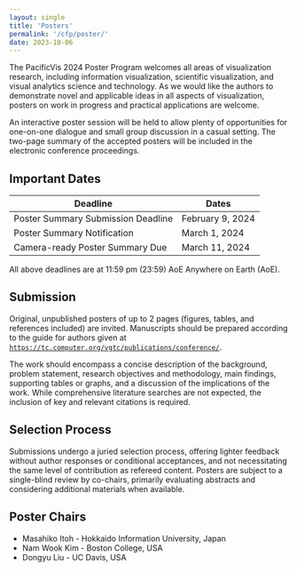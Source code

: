 ```yaml
---
layout: single
title: 'Posters'
permalink: '/cfp/poster/'
date: 2023-10-06
---
```


The PacificVis 2024 Poster Program welcomes all areas of visualization research, including information visualization, scientific visualization, and visual analytics science and technology. As we would like the authors to demonstrate novel and applicable ideas in all aspects of visualization, posters on work in progress and practical applications are welcome.

An interactive poster session will be held to allow plenty of opportunities for one-on-one dialogue and small group discussion in a casual setting. The two-page summary of the accepted posters will be included in the electronic conference proceedings.


## Important Dates
 
| Deadline | Dates | 
| ---------------------------------- | -----------------|
| Poster Summary Submission Deadline | February 9, 2024 |
| Poster Summary Notification | March 1, 2024 |
| Camera-ready Poster Summary Due | March 11, 2024 |

All above deadlines are at 11:59 pm (23:59) AoE Anywhere on Earth (AoE).


## Submission

Original, unpublished posters of up to 2 pages (figures, tables, and references included) are invited.  Manuscripts should be prepared according to the guide for authors given at [`https://tc.computer.org/vgtc/publications/conference/`](https://tc.computer.org/vgtc/publications/conference/).

The work should encompass a concise description of the background, problem statement, research objectives and methodology, main findings, supporting tables or graphs, and a discussion of the implications of the work. While comprehensive literature searches are not expected, the inclusion of key and relevant citations is required.


## Selection Process

Submissions undergo a juried selection process, offering lighter feedback without author responses or conditional acceptances, and not necessitating the same level of contribution as refereed content. Posters are subject to a single-blind review by co-chairs, primarily evaluating abstracts and considering additional materials when available.

## Poster Chairs

- Masahiko Itoh - Hokkaido Information University, Japan
- Nam Wook Kim - Boston College, USA
- Dongyu Liu - UC Davis, USA
